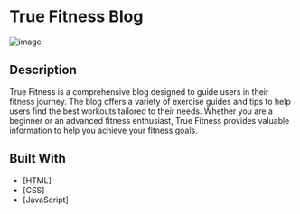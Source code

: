 # True Fitness Blog

![image](https://github.com/Kiretwo/ProjectExam1/assets/142889041/4020d8da-c6b8-450e-bab4-c5612fd1da5d)



## Description

True Fitness is a comprehensive blog designed to guide users in their fitness journey. The blog offers a variety of exercise guides and tips to help users find the best workouts tailored to their needs. Whether you are a beginner or an advanced fitness enthusiast, True Fitness provides valuable information to help you achieve your fitness goals.

## Built With

- [HTML]
- [CSS]
- [JavaScript]

